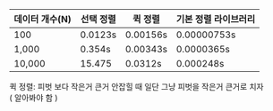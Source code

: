 | 데이터 개수(N) |  선택 정렬 | 퀵 정렬 | 기본 정렬 라이브러리 |
| ----- | ---- | ----| ----|
| 100 | 0.0123s | 0.00156s | 0.00000753s |
| 1,000| 0.354s | 0.00343s | 0.0000365s |
| 10,000 | 15.475 | 0.0312s | 0.000248s |

퀵 정렬: 피벗 보다 작은거 큰거 안잡힐 때 일단 그냥 피벗을 작은거 큰거로 치자  
( 알아봐야 함 )
